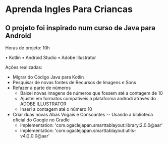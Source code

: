 # Aprenda Ingles Para Criancas

## O projeto foi inspirado num curso de Java para Android

Horas de projeto: 10h
 
 • Kotlin
 • Android Studio
 • Adobe Illustrator

Ações realizadas: 
  - Migrar do Código Java para Kotlin
  - Pesquisar de novas fontes de Recursos de Imagens e Sons
  - Refazer a parte de números
      * Baixei novas imagens de números que fossem até a contagem de 10
      * Ajustei em formatos compativeis a plataforma androdi através do ADOBE ILLUSTRATOR
      * Inseri a contagem até o número 10
  - Criar duas novas Abas Vogais e Consoantes
      -- Usando a biblioteca oficial do Google no Gradle
       <ul>
           <li> implementation: 'com.ogaclejapan.smarttablayout:library:2.0.0@aar' </li>
           <li> implementation: 'com.ogaclejapan.smarttablayout:utils-v4:2.0.0@aar' </li>
       </ul>
        
